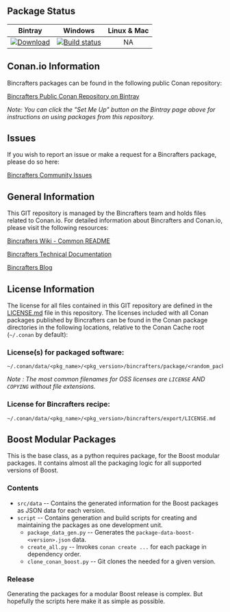 ## Package Status

| Bintray | Windows | Linux & Mac | 
|:--------:|:---------:|:-----------------:|
|[![Download](https://api.bintray.com/packages/bincrafters/public-conan/boost_base%3Abincrafters/images/download.svg)](https://bintray.com/bincrafters/public-conan/boost_base%3Abincrafters/_latestVersion)|[![Build status](https://ci.appveyor.com/api/projects/status/github/bincrafters/conan-boost_base?svg=true)](https://ci.appveyor.com/project/bincrafters/conan-boost-base)|NA|

## Conan.io Information

Bincrafters packages can be found in the following public Conan repository:

[Bincrafters Public Conan Repository on Bintray](https://bintray.com/bincrafters/public-conan)

*Note: You can click the "Set Me Up" button on the Bintray page above for instructions on using packages from this repository.*

## Issues

If you wish to report an issue or make a request for a Bincrafters package, please do so here:  

[Bincrafters Community Issues](https://github.com/bincrafters/community/issues)

## General Information

This GIT repository is managed by the Bincrafters team and holds files related to Conan.io.  For detailed information about Bincrafters and Conan.io, please visit the following resources: 

[Bincrafters Wiki - Common README](https://github.com/bincrafters/community/wiki/Common-README.md)

[Bincrafters Technical Documentation](http://bincrafters.readthedocs.io/en/latest/)

[Bincrafters Blog](https://bincrafters.github.io)

## License Information

The license for all files contained in this GIT repository are defined in the [LICENSE.md](LICENSE.md) file in this repository.  The licenses included with all Conan packages published by Bincrafters can be found in the Conan package directories in the following locations, relative to the Conan Cache root (`~/.conan` by default): 

### License(s) for packaged software: 

    ~/.conan/data/<pkg_name>/<pkg_version>/bincrafters/package/<random_package_id>/license/<LICENSE_FILES_HERE>

*Note :   The most common filenames for OSS licenses are `LICENSE` AND `COPYING` without file extensions.*
	
### License for Bincrafters recipe: 

    ~/.conan/data/<pkg_name>/<pkg_version>/bincrafters/export/LICENSE.md 

## Boost Modular Packages

This is the base class, as a python requires package, for the Boost modular packages. It contains almost all the packaging logic for all supported versions of Boost.

### Contents

* `src/data` -- Contains the generated information for the Boost packages as JSON data for each version.
* `script` -- Contains generation and build scripts for creating and maintaining the packages as one development unit.
    * `package_data_gen.py` -- Generates the `package-data-boost-<version>.json` data.
    * `create_all.py` -- Invokes `conan create ...` for each package in dependency order.
    * `clone_conan_boost.py` -- Git clones the needed for a given version.

### Release

Generating the packages for a modular Boost release is complex. But hopefully
the scripts here make it as simple as possible.
